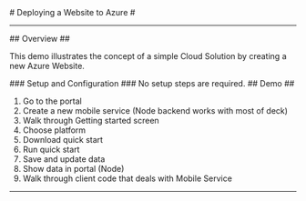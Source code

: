 ﻿<a name="title" />
# Deploying a Website to Azure #

---
<a name="Overview" />
## Overview ##

This demo illustrates the concept of a simple Cloud Solution by creating a new Azure Website.

<a name="Setup" />
### Setup and Configuration ###
No setup steps are required.

<a name="Demo" />
## Demo ##

1. Go to the portal
2. Create a new mobile service (Node backend works with most of deck)
3. Walk through Getting started screen
4. Choose platform
5. Download quick start
6. Run quick start
7. Save and update data
8. Show data in portal (Node)
9. Walk through client code that deals with Mobile Service

---
